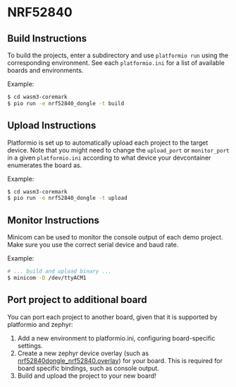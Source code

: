 # NRF52840

## Build Instructions

To build the projects, enter a subdirectory and use `platformio run` using the corresponding environment.
See each `platformio.ini` for a list of available boards and environments.

Example:  
```sh
$ cd wasm3-coremark
$ pio run -e nrf52840_dongle -t build
```

## Upload Instructions

Platformio is set up to automatically upload each project to the target device.
Note that you might need to change the `upload_port` or `monitor_port` in a given `platformio.ini` according to what device your
devcontainer enumerates the board as.

Example:
```sh
$ cd wasm3-coremark
$ pio run -e nrf52840_dongle -t upload
```

## Monitor Instructions

Minicom can be used to monitor the console output of each demo project. Make sure you use the correct serial device and baud rate.

Example:  
```sh
# ... build and upload binary ...
$ minicom -D /dev/ttyACM1
```

## Port project to additional board

You can port each project to another board, given that it is supported by platformio and zephyr:

1. Add a new environment to platformio.ini, configuring board-specific settings.
2. Create a new zephyr device overlay (such as [nrf52840dongle_nrf52840.overlay](./wasm3-coremark/zephyr/nrf52840dongle_nrf52840.overlay))
for your board. This is required for board specific bindings, such as console output.
3. Build and upload the project to your new board!
